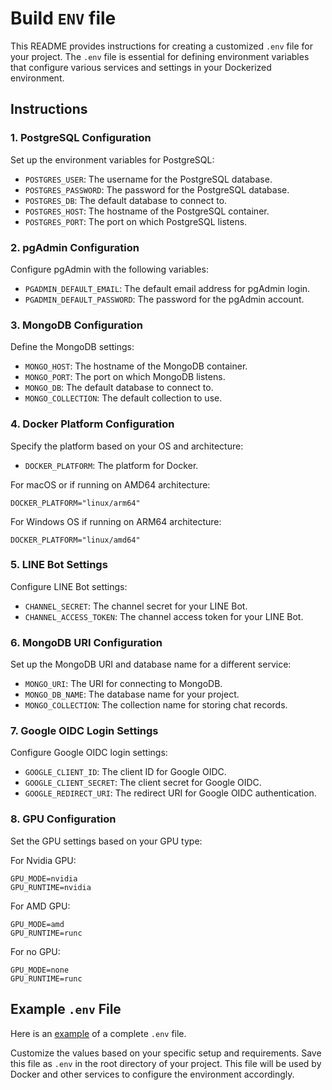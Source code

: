 # Build `ENV` file

This README provides instructions for creating a customized `.env` file for your project. The `.env` file is essential for defining environment variables that configure various services and settings in your Dockerized environment.

## Instructions

### 1. PostgreSQL Configuration

Set up the environment variables for PostgreSQL:

- `POSTGRES_USER`: The username for the PostgreSQL database.
- `POSTGRES_PASSWORD`: The password for the PostgreSQL database.
- `POSTGRES_DB`: The default database to connect to.
- `POSTGRES_HOST`: The hostname of the PostgreSQL container.
- `POSTGRES_PORT`: The port on which PostgreSQL listens.


### 2. pgAdmin Configuration

Configure pgAdmin with the following variables:

- `PGADMIN_DEFAULT_EMAIL`: The default email address for pgAdmin login.
- `PGADMIN_DEFAULT_PASSWORD`: The password for the pgAdmin account.


### 3. MongoDB Configuration

Define the MongoDB settings:

- `MONGO_HOST`: The hostname of the MongoDB container.
- `MONGO_PORT`: The port on which MongoDB listens.
- `MONGO_DB`: The default database to connect to.
- `MONGO_COLLECTION`: The default collection to use.

### 4. Docker Platform Configuration

Specify the platform based on your OS and architecture:

- `DOCKER_PLATFORM`: The platform for Docker.

For macOS or if running on AMD64 architecture:
```env
DOCKER_PLATFORM="linux/arm64"
```

For Windows OS if running on ARM64 architecture:
```env
DOCKER_PLATFORM="linux/amd64"
```

### 5. LINE Bot Settings

Configure LINE Bot settings:

- `CHANNEL_SECRET`: The channel secret for your LINE Bot.
- `CHANNEL_ACCESS_TOKEN`: The channel access token for your LINE Bot.

### 6. MongoDB URI Configuration

Set up the MongoDB URI and database name for a different service:

- `MONGO_URI`: The URI for connecting to MongoDB.
- `MONGO_DB_NAME`: The database name for your project.
- `MONGO_COLLECTION`: The collection name for storing chat records.

### 7. Google OIDC Login Settings

Configure Google OIDC login settings:

- `GOOGLE_CLIENT_ID`: The client ID for Google OIDC.
- `GOOGLE_CLIENT_SECRET`: The client secret for Google OIDC.
- `GOOGLE_REDIRECT_URI`: The redirect URI for Google OIDC authentication.

### 8. GPU Configuration

Set the GPU settings based on your GPU type:

For Nvidia GPU:
```env
GPU_MODE=nvidia
GPU_RUNTIME=nvidia
```

For AMD GPU:
```env
GPU_MODE=amd
GPU_RUNTIME=runc
```

For no GPU:
```env
GPU_MODE=none
GPU_RUNTIME=runc
```

## Example `.env` File

Here is an [example](../example.env) of a complete `.env` file.

Customize the values based on your specific setup and requirements. Save this file as `.env` in the root directory of your project. This file will be used by Docker and other services to configure the environment accordingly.
